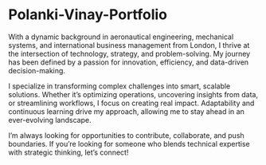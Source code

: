 # Polanki-Vinay-Portfolio

With a dynamic background in aeronautical engineering, mechanical systems, and international business management from London, I thrive at the intersection of technology, strategy, and problem-solving. My journey has been defined by a passion for innovation, efficiency, and data-driven decision-making.

I specialize in transforming complex challenges into smart, scalable solutions. Whether it’s optimizing operations, uncovering insights from data, or streamlining workflows, I focus on creating real impact. Adaptability and continuous learning drive my approach, allowing me to stay ahead in an ever-evolving landscape.

I’m always looking for opportunities to contribute, collaborate, and push boundaries. If you’re looking for someone who blends technical expertise with strategic thinking, let’s connect!
